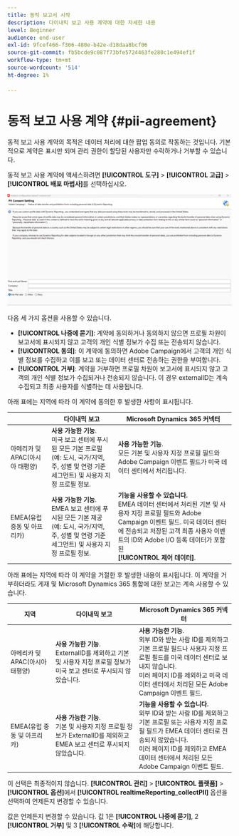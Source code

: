 ```yaml
---
title: 동적 보고서 시작
description: 다이내믹 보고 사용 계약에 대한 자세한 내용
level: Beginner
audience: end-user
exl-id: 9fcef466-f306-480e-b42e-d18daa8bcf06
source-git-commit: fb5bcde9c087f73bfe5724463fe280c1e494ef1f
workflow-type: tm+mt
source-wordcount: '514'
ht-degree: 1%

---
```


# 동적 보고 사용 계약 {#pii-agreement}

동적 보고 사용 계약의 목적은 데이터 처리에 대한 팝업 동의로 작동하는 것입니다. 기본적으로 계약은 표시만 되며 관리 권한이 할당된 사용자만 수락하거나 거부할 수 있습니다.

동적 보고 사용 계약에 액세스하려면 **[!UICONTROL 도구]** > **[!UICONTROL 고급]** > **[!UICONTROL 배포 마법사]**&#x200B;를 선택하십시오.

![](assets/pii-agreement.png)

다음 세 가지 옵션을 사용할 수 있습니다.

* **[!UICONTROL 나중에 묻기]**: 계약에 동의하거나 동의하지 않으면 프로필 차원이 보고서에 표시되지 않고 고객의 개인 식별 정보가 수집 또는 전송되지 않습니다.
* **[!UICONTROL 동의]**: 이 계약에 동의하면 Adobe Campaign에서 고객의 개인 식별 정보를 수집하고 이를 보고 또는 데이터 센터로 전송하는 권한을 부여합니다.
* **[!UICONTROL 거부]**: 계약을 거부하면 프로필 차원이 보고서에 표시되지 않고 고객의 개인 식별 정보가 수집되거나 전송되지 않습니다. 이 경우 externalID는 계속 수집되고 최종 사용자를 식별하는 데 사용됩니다.

아래 표에는 지역에 따라 이 계약에 동의한 후 발생한 사항이 표시됩니다.

|  | 다이내믹 보고 | Microsoft Dynamics 365 커넥터 |
|---|---|---|
| 아메리카 및 APAC(아시아 태평양) | **사용 가능한 기능**. <br>미국 보고 센터에 푸시된 모든 기본 프로필(예: 도시, 국가/지역, 주, 성별 및 연령 기준 세그먼트) 및 사용자 지정 프로필 정보. | **사용 가능한 기능**. <br>모든 기본 및 사용자 지정 프로필 필드와 Adobe Campaign 이벤트 필드가 미국 데이터 센터에서 처리됩니다. |
| EMEA(유럽 중동 및 아프리카) | **사용 가능한 기능**. <br>EMEA 보고 센터에 푸시된 모든 기본 제공(예: 도시, 국가/지역, 주, 성별 및 연령 기준 세그먼트) 및 사용자 지정 프로필 정보. | **기능을 사용할 수 있습니다.** <br>EMEA 데이터 센터에서 처리된 기본 및 사용자 지정 프로필 필드와 Adobe Campaign 이벤트 필드. 미국 데이터 센터에 전송되고 저장된 고객 최종 사용자 이벤트의 ID와 Adobe I/O 등록 데이터가 포함된 <br>**[!UICONTROL 제어 데이터&#x200B;]**. |

아래 표에는 지역에 따라 이 계약을 거절한 후 발생한 내용이 표시됩니다. 이 계약을 거부하더라도 게재 및 Microsoft Dynamics 365 통합에 대한 보고는 계속 사용할 수 있습니다.

| 지역 | 다이내믹 보고 | Microsoft Dynamics 365 커넥터 |
|---|---|---|
| 아메리카 및 APAC(아시아 태평양) | **사용 가능한 기능**. <br> ExternalID를 제외하고 기본 및 사용자 지정 프로필 정보가 미국 보고 센터로 푸시되지 않았습니다. | **사용 가능한 기능**. <br>외부 ID와 받는 사람 ID를 제외하고 기본 프로필 필드나 사용자 지정 프로필 필드를 미국 데이터 센터로 보내지 않습니다. <br>미러 페이지 ID를 제외하고 미국 데이터 센터에서 처리된 모든 Adobe Campaign 이벤트 필드. |
| EMEA(유럽 중동 및 아프리카) | **사용 가능한 기능**. <br>기본 및 사용자 지정 프로필 정보가 ExternalID를 제외하고 EMEA 보고 센터로 푸시되지 않았습니다. | **기능을 사용할 수 있습니다.** <br>외부 ID와 받는 사람 ID를 제외하고 기본 프로필 또는 사용자 지정 프로필 필드가 EMEA 데이터 센터로 전송되지 않았습니다. <br>미러 페이지 ID를 제외하고 EMEA 데이터 센터에서 처리된 모든 Adobe Campaign 이벤트 필드. |

이 선택은 최종적이지 않습니다. **[!UICONTROL 관리]** > **[!UICONTROL 플랫폼]** > **[!UICONTROL 옵션]**&#x200B;에서 **[!UICONTROL realtimeReporting_collectPII]** 옵션을 선택하여 언제든지 변경할 수 있습니다.

값은 언제든지 변경할 수 있습니다. 값 1은 **[!UICONTROL 나중에 묻기]**, 2 **[!UICONTROL 거부]** 및 3 **[!UICONTROL 수락]**&#x200B;에 해당합니다.

